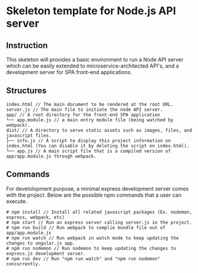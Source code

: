 # Skeleton template for Node.js API server

## Instruction
This skeleton will provides a basic environment to run a Node API server which can be easily extended to microservice-architected API's,
and a development server for SPA front-end applications.

## Structures
```
index.html // The main document to be rendered at the root URL.
server.js // The main file to initiate the node API server.
app/ // A root directory for the front-end SPA application
└── app.module.js // a main entry module file (being watched by webpack).
dist/ // A directory to serve static assets such as images, files, and javascript files.
├── info.js // A script to display this project information on index.html (You can disable it by deleting the script on index.html).
└── app.js // A main script file that is a compiled version of app/app.module.js through webpack. 
```

## Commands
For develolopment purpose, a minimal express development server comes with the project. Below are the possible npm commands that a user can execute.
```
# npm install // Install all related javascript packages (Ex. nodemon, express, webpack, etc)
# npm start // Run an express server calling server.js in the project.
# npm run build // Run webpack to complie bundle file out of app/app.module.js
# npm run watch // Run webpack in watch mode to keep updating the changes to angular.js app.
# npm run nodemon // Run nodemon to keep updating the changes to express.js development server.
# npm run dev // Run "npm run watch" and "npm run nodemon" concurrently.
```
